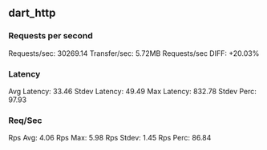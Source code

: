 ## dart_http
### Requests per second
Requests/sec: 30269.14
Transfer/sec: 5.72MB
Requests/sec DIFF: +20.03%
### Latency
Avg Latency: 33.46
Stdev Latency: 49.49
Max Latency: 832.78
Stdev Perc: 97.93
### Req/Sec
Rps Avg: 4.06
Rps Max: 5.98
Rps Stdev: 1.45
Rps Perc: 86.84